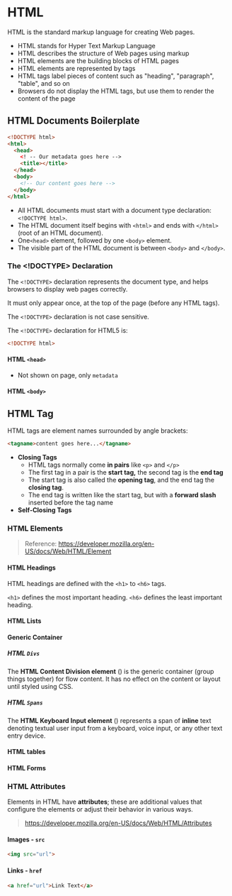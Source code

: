 # HTML

HTML is the standard markup language for creating Web pages.

- HTML stands for Hyper Text Markup Language
- HTML describes the structure of Web pages using markup
- HTML elements are the building blocks of HTML pages
- HTML elements are represented by tags
- HTML tags label pieces of content such as "heading", "paragraph", "table", and so on
- Browsers do not display the HTML tags, but use them to render the content of the page

## HTML Documents Boilerplate

```html
<!DOCTYPE html>
<html>
  <head>
    <! -- Our metadata goes here -->
    <title></title>
  </head>
  <body>
    <!-- Our content goes here -->
  </body>
</html>
```

- All HTML documents must start with a document type declaration: `<!DOCTYPE html>`.
- The HTML document itself begins with `<html>` and ends with `</html>` (root of an HTML document).
- One`<head>` element, followed by one `<body>` element.
- The visible part of the HTML document is between `<body>` and `</body>`.

### The <!DOCTYPE> Declaration

The `<!DOCTYPE>` declaration represents the document type, and helps browsers to display web pages correctly.

It must only appear once, at the top of the page (before any HTML tags).

The `<!DOCTYPE>` declaration is not case sensitive.

The `<!DOCTYPE>` declaration for HTML5 is:

```html
<!DOCTYPE html>
```

#### HTML `<head>`

- Not shown on page, only `metadata`

#### HTML `<body>`

## HTML Tag‌

HTML tags are element names surrounded by angle brackets:

```html
<tagname>content goes here...</tagname>
```

- **Closing Tags**
  - HTML tags normally come **in pairs** like `<p>` and `</p>`
  - The first tag in a pair is the **start tag,** the second tag is the **end tag**
  - The start tag is also called the **opening tag**, and the end tag the **closing tag**.
  - The end tag is written like the start tag, but with a **forward slash** inserted before the tag name
- **Self-Closing Tags**

### HTML Elements

> Reference: <https://developer.mozilla.org/en-US/docs/Web/HTML/Element>

#### **HTML Headings**‌

HTML headings are defined with the `<h1>` to `<h6>` tags.‌

`<h1>` defines the most important heading. `<h6>` defines the least important heading.‌

#### HTML Lists‌

#### Generic Container‌

##### **HTML** `Divs`‌

The **HTML Content Division element** () is the generic container (group things together) for flow content. It has no effect on the content or layout until styled using CSS.‌

##### **HTML** `Spans`‌

The **HTML Keyboard Input element** () represents a span of **inline** text denoting textual user input from a keyboard, voice input, or any other text entry device.‌

#### HTML tables‌

#### HTML Forms‌

### HTML Attributes‌

Elements in HTML have **attributes**; these are additional values that configure the elements or adjust their behavior in various ways.

> <https://developer.mozilla.org/en-US/docs/Web/HTML/Attributes>

#### Images - `src`

```html
<img src="url">
```

#### Links - `href`

```html
<a href="url">Link Text</a>
```